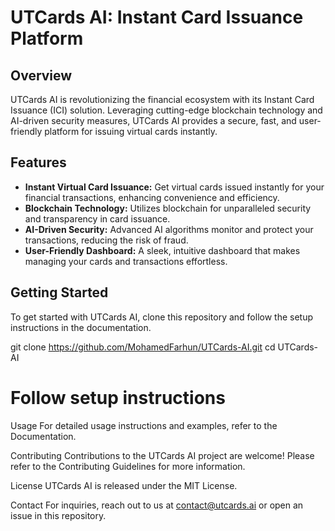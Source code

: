 # UTCards AI: Instant Card Issuance Platform

## Overview
UTCards AI is revolutionizing the financial ecosystem with its Instant Card Issuance (ICI) solution. Leveraging cutting-edge blockchain technology and AI-driven security measures, UTCards AI provides a secure, fast, and user-friendly platform for issuing virtual cards instantly.

## Features
- **Instant Virtual Card Issuance:** Get virtual cards issued instantly for your financial transactions, enhancing convenience and efficiency.
- **Blockchain Technology:** Utilizes blockchain for unparalleled security and transparency in card issuance.
- **AI-Driven Security:** Advanced AI algorithms monitor and protect your transactions, reducing the risk of fraud.
- **User-Friendly Dashboard:** A sleek, intuitive dashboard that makes managing your cards and transactions effortless.

## Getting Started
To get started with UTCards AI, clone this repository and follow the setup instructions in the documentation.

git clone https://github.com/MohamedFarhun/UTCards-AI.git
cd UTCards-AI

# Follow setup instructions
Usage
For detailed usage instructions and examples, refer to the Documentation.

Contributing
Contributions to the UTCards AI project are welcome! Please refer to the Contributing Guidelines for more information.

License
UTCards AI is released under the MIT License.

Contact
For inquiries, reach out to us at contact@utcards.ai or open an issue in this repository.
